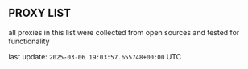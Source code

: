 ## PROXY LIST

all proxies in this list were collected from open sources and tested for functionality

last update: `2025-03-06 19:03:57.655748+00:00` UTC